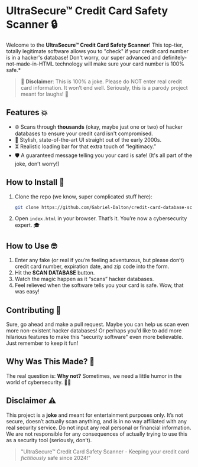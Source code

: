 # UltraSecure™ Credit Card Safety Scanner 🔒

Welcome to the **UltraSecure™ Credit Card Safety Scanner**! This top-tier, totally legitimate software allows you to "check" if your credit card number is in a hacker's database! Don't worry, our super advanced and definitely-not-made-in-HTML technology will make sure your card number is 100% safe.*

> 🚨 **Disclaimer**: This is 100% a joke. Please do NOT enter real credit card information. It won’t end well. Seriously, this is a parody project meant for laughs! 🚨

## Features 💥

- 🌐 Scans through **thousands** (okay, maybe just one or two) of hacker databases to ensure your credit card isn't compromised.
- 🎉 Stylish, state-of-the-art UI straight out of the early 2000s.
- ⏳ Realistic loading bar for that extra touch of “legitimacy.”
- 🛡️ A guaranteed message telling you your card is safe! (It's all part of the joke, don’t worry!)

## How to Install 🚀

1. Clone the repo (we know, super complicated stuff here):
   ```bash
   git clone https://github.com/Gabriel-Dalton/credit-card-database-scanner.git
   ```
2. Open `index.html` in your browser. That’s it. You’re now a cybersecurity expert. 🎓

## How to Use 🤓

1. Enter any fake (or real if you’re feeling adventurous, but please don’t) credit card number, expiration date, and zip code into the form.
2. Hit the **SCAN DATABASE** button.
3. Watch the magic happen as it “scans” hacker databases.
4. Feel relieved when the software tells you your card is safe. Wow, that was easy!

## Contributing 🤡

Sure, go ahead and make a pull request. Maybe you can help us scan even more non-existent hacker databases! Or perhaps you'd like to add more hilarious features to make this "security software" even more believable. Just remember to keep it fun!

## Why Was This Made? 🤔

The real question is: **Why not?** Sometimes, we need a little humor in the world of cybersecurity. 🤷‍♂️

## Disclaimer ⚠️

This project is a **joke** and meant for entertainment purposes only. It’s not secure, doesn’t actually scan anything, and is in no way affiliated with any real security service. Do not input any real personal or financial information. We are not responsible for any consequences of actually trying to use this as a security tool (seriously, don’t).


> "UltraSecure™ Credit Card Safety Scanner - Keeping your credit card *fictitiously* safe since 2024!"
